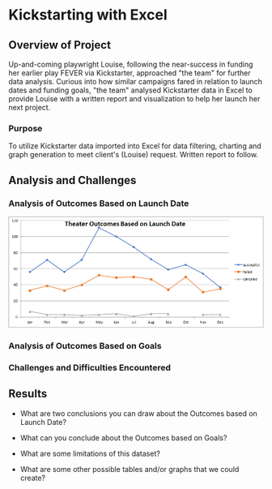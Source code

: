 # Kickstarting with Excel

## Overview of Project

Up-and-coming playwright Louise, following the near-success in funding her earlier play FEVER via Kickstarter, approached "the team" for further data analysis. Curious into how similar campaigns fared in relation to launch dates and funding goals, "the team" analysed Kickstarter data in Excel to provide Louise with a written report and visualization to help her launch her next project.

### Purpose

To utilize Kickstarter data imported into Excel for data filtering, charting and graph generation to meet client's (Louise) request. Written report to follow.

## Analysis and Challenges

### Analysis of Outcomes Based on Launch Date

![Chart01](/resources/Theater_Outcomes_vs_Launch.png)

### Analysis of Outcomes Based on Goals

### Challenges and Difficulties Encountered

## Results

- What are two conclusions you can draw about the Outcomes based on Launch Date?

- What can you conclude about the Outcomes based on Goals?

- What are some limitations of this dataset?

- What are some other possible tables and/or graphs that we could create?
